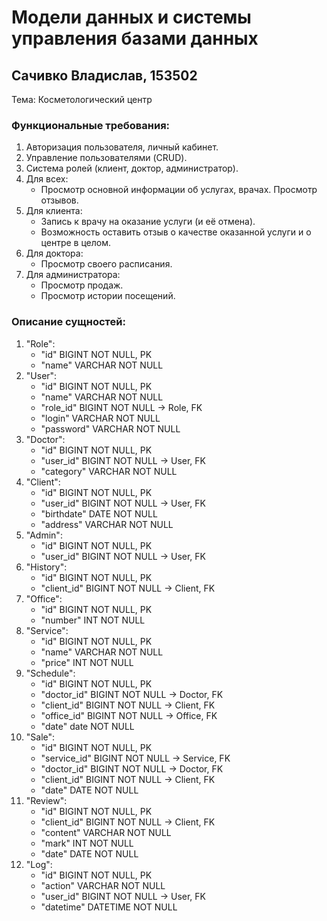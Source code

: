 # Модели данных и системы управления базами данных
## Сачивко Владислав, 153502
Тема: Косметологический центр

### Функциональные требования:

1. Авторизация пользователя, личный кабинет.
2. Управление пользователями (CRUD).
3. Система ролей (клиент, доктор, администратор).
4. Для всех:
   * Просмотр основной информации об услугах, врачах. Просмотр отзывов.
6. Для клиента:
   * Запись к врачу на оказание услуги (и её отмена).
   * Возможность оставить отзыв о качестве оказанной услуги и о центре в целом.
7. Для доктора:
   * Просмотр своего расписания.
8. Для администратора:
   * Просмотр продаж.
   * Просмотр истории посещений.
   
### Описание сущностей:
1. "Role":
    * "id" BIGINT NOT NULL, PK
    * "name" VARCHAR NOT NULL
2. "User":
    * "id" BIGINT NOT NULL, PK
    * "name" VARCHAR NOT NULL
    * "role_id" BIGINT NOT NULL -> Role, FK
    * "login" VARCHAR NOT NULL
    * "password" VARCHAR NOT NULL
3. "Doctor":
    * "id" BIGINT NOT NULL, PK
    * "user_id" BIGINT NOT NULL -> User, FK
    * "category" VARCHAR NOT NULL
4. "Client":
    * "id" BIGINT NOT NULL, PK
    * "user_id" BIGINT NOT NULL -> User, FK
    * "birthdate" DATE NOT NULL
    * "address" VARCHAR NOT NULL
5. "Admin":
    * "id" BIGINT NOT NULL, PK
    * "user_id" BIGINT NOT NULL -> User, FK
6. "History":
    * "id" BIGINT NOT NULL, PK
    * "client_id" BIGINT NOT NULL -> Client, FK
7. "Office":
    * "id" BIGINT NOT NULL, PK
    * "number" INT NOT NULL
8. "Service":
    * "id" BIGINT NOT NULL, PK
    * "name" VARCHAR NOT NULL
    * "price" INT NOT NULL
9. "Schedule":
    * "id" BIGINT NOT NULL, PK
    * "doctor_id" BIGINT NOT NULL -> Doctor, FK
    * "client_id" BIGINT NOT NULL -> Client, FK
    * "office_id" BIGINT NOT NULL -> Office, FK
    * "date" date NOT NULL
10. "Sale":
    * "id" BIGINT NOT NULL, PK
    * "service_id" BIGINT NOT NULL -> Service, FK
    * "doctor_id" BIGINT NOT NULL -> Doctor, FK
    * "client_id" BIGINT NOT NULL -> Client, FK
    * "date" DATE NOT NULL
11. "Review":
    * "id" BIGINT NOT NULL, PK
    * "client_id" BIGINT NOT NULL -> Client, FK
    * "content" VARCHAR NOT NULL
    * "mark" INT NOT NULL
    * "date" DATE NOT NULL
12. "Log":
    * "id" BIGINT NOT NULL, PK
    * "action" VARCHAR NOT NULL
    * "user_id" BIGINT NOT NULL -> User, FK
    * "datetime" DATETIME NOT NULL
